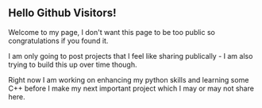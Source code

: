 ## Hello Github Visitors!

Welcome to my page, I don't want this page to be too public so congratulations if you found it.

I am only going to post projects that I feel like sharing publically - I am also trying to build this up over time though.

Right now I am working on enhancing my python skills and learning some C++ before I make my next important project which I may or may not share here.

<!--
**RichieEngr/RichieEngr** is a ✨ _special_ ✨ repository because its `README.md` (this file) appears on your GitHub profile.

Here are some ideas to get you started:

- 🔭 I’m currently working on ...
- 🌱 I’m currently learning ...
- 👯 I’m looking to collaborate on ...
- 🤔 I’m looking for help with ...
- 💬 Ask me about ...
- 📫 How to reach me: ...
- 😄 Pronouns: ...
- ⚡ Fun fact: ...
-->
